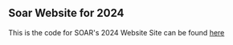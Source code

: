 ## Soar Website for 2024
This is the code for SOAR's 2024 Website
Site can be found [here](soarwebsite2024.vercel.app)
